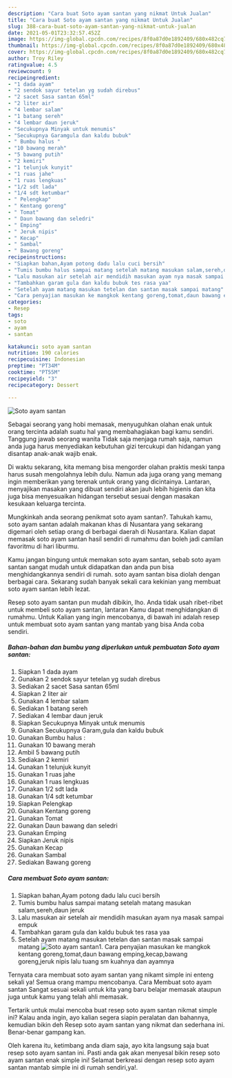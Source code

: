 ```yaml
---
description: "Cara buat Soto ayam santan yang nikmat Untuk Jualan"
title: "Cara buat Soto ayam santan yang nikmat Untuk Jualan"
slug: 388-cara-buat-soto-ayam-santan-yang-nikmat-untuk-jualan
date: 2021-05-01T23:32:57.452Z
image: https://img-global.cpcdn.com/recipes/8f0a87d0e1892409/680x482cq70/soto-ayam-santan-foto-resep-utama.jpg
thumbnail: https://img-global.cpcdn.com/recipes/8f0a87d0e1892409/680x482cq70/soto-ayam-santan-foto-resep-utama.jpg
cover: https://img-global.cpcdn.com/recipes/8f0a87d0e1892409/680x482cq70/soto-ayam-santan-foto-resep-utama.jpg
author: Troy Riley
ratingvalue: 4.5
reviewcount: 9
recipeingredient:
- "1 dada ayam"
- "2 sendok sayur tetelan yg sudah direbus"
- "2 sacet Sasa santan 65ml"
- "2 liter air"
- "4 lembar salam"
- "1 batang sereh"
- "4 lembar daun jeruk"
- "Secukupnya Minyak untuk menumis"
- "Secukupnya Garamgula dan kaldu bubuk"
- " Bumbu halus "
- "10 bawang merah"
- "5 bawang putih"
- "2 kemiri"
- "1 telunjuk kunyit"
- "1 ruas jahe"
- "1 ruas lengkuas"
- "1/2 sdt lada"
- "1/4 sdt ketumbar"
- " Pelengkap"
- " Kentang goreng"
- " Tomat"
- " Daun bawang dan seledri"
- " Emping"
- " Jeruk nipis"
- " Kecap"
- " Sambal"
- " Bawang goreng"
recipeinstructions:
- "Siapkan bahan,Ayam potong dadu lalu cuci bersih"
- "Tumis bumbu halus sampai matang setelah matang masukan salam,sereh,daun jeruk"
- "Lalu masukan air setelah air mendidih masukan ayam nya masak sampai empuk"
- "Tambahkan garam gula dan kaldu bubuk tes rasa yaa"
- "Setelah ayam matang masukan tetelan dan santan masak sampai matang"
- "Cara penyajian masukan ke mangkok kentang goreng,tomat,daun bawang emping,kecap,bawang goreng,jeruk nipis lalu tuang sm kuahnya dan ayamnya"
categories:
- Resep
tags:
- soto
- ayam
- santan

katakunci: soto ayam santan 
nutrition: 190 calories
recipecuisine: Indonesian
preptime: "PT34M"
cooktime: "PT55M"
recipeyield: "3"
recipecategory: Dessert

---
```



![Soto ayam santan](https://img-global.cpcdn.com/recipes/8f0a87d0e1892409/680x482cq70/soto-ayam-santan-foto-resep-utama.jpg)

Sebagai seorang yang hobi memasak, menyuguhkan olahan enak untuk orang tercinta adalah suatu hal yang membahagiakan bagi kamu sendiri. Tanggung jawab seorang  wanita Tidak saja menjaga rumah saja, namun anda juga harus menyediakan kebutuhan gizi tercukupi dan hidangan yang disantap anak-anak wajib enak.

Di waktu  sekarang, kita memang bisa mengorder olahan praktis meski tanpa harus susah mengolahnya lebih dulu. Namun ada juga orang yang memang ingin memberikan yang terenak untuk orang yang dicintainya. Lantaran, menyajikan masakan yang dibuat sendiri akan jauh lebih higienis dan kita juga bisa menyesuaikan hidangan tersebut sesuai dengan masakan kesukaan keluarga tercinta. 



Mungkinkah anda seorang penikmat soto ayam santan?. Tahukah kamu, soto ayam santan adalah makanan khas di Nusantara yang sekarang digemari oleh setiap orang di berbagai daerah di Nusantara. Kalian dapat memasak soto ayam santan hasil sendiri di rumahmu dan boleh jadi camilan favoritmu di hari liburmu.

Kamu jangan bingung untuk memakan soto ayam santan, sebab soto ayam santan sangat mudah untuk didapatkan dan anda pun bisa menghidangkannya sendiri di rumah. soto ayam santan bisa diolah dengan berbagai cara. Sekarang sudah banyak sekali cara kekinian yang membuat soto ayam santan lebih lezat.

Resep soto ayam santan pun mudah dibikin, lho. Anda tidak usah ribet-ribet untuk membeli soto ayam santan, lantaran Kamu dapat menghidangkan di rumahmu. Untuk Kalian yang ingin mencobanya, di bawah ini adalah resep untuk membuat soto ayam santan yang mantab yang bisa Anda coba sendiri.

<!--inarticleads1-->

##### Bahan-bahan dan bumbu yang diperlukan untuk pembuatan Soto ayam santan:

1. Siapkan 1 dada ayam
1. Gunakan 2 sendok sayur tetelan yg sudah direbus
1. Sediakan 2 sacet Sasa santan 65ml
1. Siapkan 2 liter air
1. Gunakan 4 lembar salam
1. Sediakan 1 batang sereh
1. Sediakan 4 lembar daun jeruk
1. Siapkan Secukupnya Minyak untuk menumis
1. Gunakan Secukupnya Garam,gula dan kaldu bubuk
1. Gunakan  Bumbu halus :
1. Gunakan 10 bawang merah
1. Ambil 5 bawang putih
1. Sediakan 2 kemiri
1. Gunakan 1 telunjuk kunyit
1. Gunakan 1 ruas jahe
1. Gunakan 1 ruas lengkuas
1. Gunakan 1/2 sdt lada
1. Gunakan 1/4 sdt ketumbar
1. Siapkan  Pelengkap
1. Gunakan  Kentang goreng
1. Gunakan  Tomat
1. Gunakan  Daun bawang dan seledri
1. Gunakan  Emping
1. Siapkan  Jeruk nipis
1. Gunakan  Kecap
1. Gunakan  Sambal
1. Sediakan  Bawang goreng




<!--inarticleads2-->

##### Cara membuat Soto ayam santan:

1. Siapkan bahan,Ayam potong dadu lalu cuci bersih
1. Tumis bumbu halus sampai matang setelah matang masukan salam,sereh,daun jeruk
1. Lalu masukan air setelah air mendidih masukan ayam nya masak sampai empuk
1. Tambahkan garam gula dan kaldu bubuk tes rasa yaa
1. Setelah ayam matang masukan tetelan dan santan masak sampai matang
<img src="//assets-global.cpcdn.com/assets/icons/button_play-2c75c40dde080a61004c1f40b05d8f140eaff45d7e9e6481dc71c63d2e7c4909.png" alt="Soto ayam santan">1. Cara penyajian masukan ke mangkok kentang goreng,tomat,daun bawang emping,kecap,bawang goreng,jeruk nipis lalu tuang sm kuahnya dan ayamnya




Ternyata cara membuat soto ayam santan yang nikamt simple ini enteng sekali ya! Semua orang mampu mencobanya. Cara Membuat soto ayam santan Sangat sesuai sekali untuk kita yang baru belajar memasak ataupun juga untuk kamu yang telah ahli memasak.

Tertarik untuk mulai mencoba buat resep soto ayam santan nikmat simple ini? Kalau anda ingin, ayo kalian segera siapin peralatan dan bahannya, kemudian bikin deh Resep soto ayam santan yang nikmat dan sederhana ini. Benar-benar gampang kan. 

Oleh karena itu, ketimbang anda diam saja, ayo kita langsung saja buat resep soto ayam santan ini. Pasti anda gak akan menyesal bikin resep soto ayam santan enak simple ini! Selamat berkreasi dengan resep soto ayam santan mantab simple ini di rumah sendiri,ya!.

